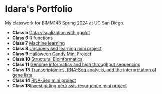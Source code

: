 # Idara's Portfolio

My classwork for [BIMM143 Spring 2024](https://bioboot.github.io/bimm143_S24/) at UC San Diego.

- **Class 5** [Data visualization with ggplot](class05/Class05.Rproje.md)
- **Class 6** [R functions](class%206/6function.md)
- **Class 7** [Machine learning](Class%207/class-7.pdf)
- **Class 8** [Unsupervised learning mini project](Class-8-R.pro.pdf)
- **Class 9** [Halloween Candy Mini Project](Class09)
- **Class 10** [Structural Bioinformatics](class10.rpro.pdf)
- **Class 11** [Genome informatics and high throughput sequencing](Class11.rpro.pdf)
- **Class 13** [Transcriptomics, RNA-Seq analysis, and the interpretation of gene lists](class13.rpro.pdf)
- **Class 14** [RNA-Seq mini project](Class14_%20RNASeq%20Mini-Project.pdf)
- **Class 18**[Investigating pertussis resurgence mini project]()
